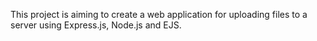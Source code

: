 This project is aiming to create a web application for uploading files to a server using Express.js, Node.js and EJS.
